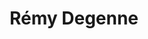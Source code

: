 ---
title: Rémy Degenne
role: INRIA researcher
avatar_filename: avatar.jpg
bio: ""
interests: ""
social:
  - icon: browser
    icon_pack: fas
    link: https://remydegenne.github.io/
  - icon: google-scholar
    icon_pack: fas
    link: https://scholar.google.com/citations?user=H-uIBOwAAAAJ
organizations:
  - name: Scool (Inria)
    url: https://team.inria.fr/scool/
  - name: CRIStAL (CNRS)
    url: https://www.cristal.univ-lille.fr/
  - name: Univ. Lille
    url: https://www.univ-lille.fr/
education: ""
email: ""
superuser: true
highlight_name: false
---